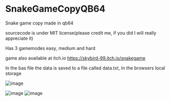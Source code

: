 # SnakeGameCopyQB64
Snake game copy made in qb64

sourcecode is under MIT license(please credit me, if you did I will really appreciate it)

Has 3 gamemodes easy, medium and hard

game also available at itch.io https://skybird-99.itch.io/snakegame

In the bas file the data is saved to a file called data.txt, In the browsers local storage

![image](https://user-images.githubusercontent.com/71566490/218525506-aeda7e54-a98c-48ca-a493-a2f260055a40.png)


![image](https://user-images.githubusercontent.com/71566490/218524940-7f91b33f-f007-431a-8169-9ec81165f194.png)
![image](https://user-images.githubusercontent.com/71566490/218525259-df31d61b-37d8-4f8e-87f7-8923f138d013.png)
